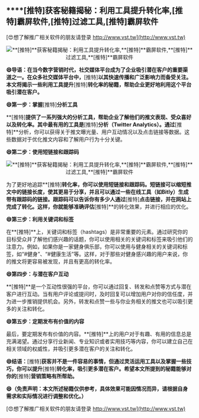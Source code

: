 ## ****[推特]**获客秘籍揭秘：利用工具提升转化率,**[推特]**霸屏软件,**[推特]**过滤工具,**[推特]**霸屏软件**

[😍想了解推广相关软件的朋友请登录 http://www.vst.tw](http://www.vst.tw)

 <center><img src="https://vst.tw/MP4/tuiguang/png/4.png" alt="**[推特]**获客秘籍揭秘：利用工具提升转化率,**[推特]**霸屏软件,**[推特]**过滤工具,**[推特]**霸屏软件"></center>

**😄导语：在当今数字营销时代，社交媒体平台成为了企业吸引潜在客户的重要渠道之一。在众多社交媒体平台中，**[推特]**以其快速传播和广泛影响力而备受关注。本文将揭示一些利用工具提升**[推特]**转化率的秘籍，帮助企业更好地利用这个平台吸引潜在客户。**

**😄第一步：掌握**[推特]**分析工具**

**[推特]**提供了一系列强大的分析工具，帮助企业了解他们的推文表现、受众喜好以及转化率。其中最有用的工具是**[推特]**分析（Twitter Analytics）。通过**[推特]**分析，你可以获得关于推文曝光量、用户互动情况以及点击链接等数据。这些数据对于优化推文内容和了解用户行为十分关键。

**😄第二步：使用短链接和跟踪码**

 <center><img src="https://vst.tw/MP4/tuiguang/png/8.png" alt="**[推特]**获客秘籍揭秘：利用工具提升转化率,**[推特]**霸屏软件,**[推特]**过滤工具,**[推特]**霸屏软件"></center>

为了更好地追踪**[推特]**转化率，你可以使用短链接和跟踪码。短链接可以缩短推文中的链接长度，使其更易于分享，并且可以通过一些在线工具（如Bitly）生成带有跟踪码的链接。跟踪码可以告诉你有多少人通过**[推特]**点击链接，并在网站上完成了转化。这样，你就能够准确评估**[推特]**的转化效果，并进行相应的优化。

**😄第三步：利用关键词和标签**

在**[推特]**上，关键词和标签（hashtags）是非常重要的元素。通过研究你的目标受众并了解他们感兴趣的话题，你可以使用相关的关键词和标签来吸引他们的注意力。例如，如果你是一家健身俱乐部，你可以使用与健身相关的关键词和标签，如“#健身”、“#健康生活”等。这样，对于那些对健身感兴趣的用户来说，你的推文将更容易被发现，并且有更高的转化率。

**😄第四步：与潜在客户互动**

**[推特]**是一个互动性很强的平台，你可以通过回复、转发和点赞等方式与潜在客户进行互动。当有用户评论或提问时，及时回复可以增加用户对你的信任度，并为进一步推销提供机会。另外，转发和点赞一些与你业务相关的推文也可以吸引更多的关注和转化。

**😄第五步：定期发布有价值的内容**

最后，要定期发布有价值的内容。**[推特]**上的用户对于有趣、有用的信息总是充满渴望。通过分享行业新闻、专业知识或者实用技巧等内容，你可以建立自己在相关领域的权威性，并吸引更多潜在客户的关注和转化。

**😄结语：**[推特]**获客并不是一件容易的事情，但通过灵活运用工具以及掌握一些技巧，你可以提升**[推特]**转化率，吸引更多潜在客户。希望本文所提到的秘籍能够对你的**[推特]**营销策略有所帮助。**

**😄（免责声明：本文所述秘籍仅供参考，具体效果可能因情况而异，请根据自身需求和实际情况进行调整和优化。）**

[😍想了解推广相关软件的朋友请登录 http://www.vst.tw](http://www.vst.tw)



